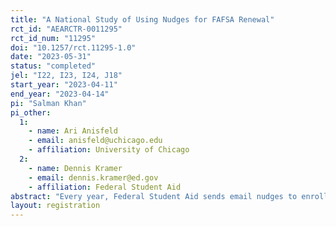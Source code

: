 ```yaml
---
title: "A National Study of Using Nudges for FAFSA Renewal"
rct_id: "AEARCTR-0011295"
rct_id_num: "11295"
doi: "10.1257/rct.11295-1.0"
date: "2023-05-31"
status: "completed"
jel: "I22, I23, I24, J18"
start_year: "2023-04-11"
end_year: "2023-04-14"
pi: "Salman Khan"
pi_other:
  1:
    - name: Ari Anisfeld
    - email: anisfeld@uchicago.edu
    - affiliation: University of Chicago
  2:
    - name: Dennis Kramer
    - email: dennis.kramer@ed.gov
    - affiliation: Federal Student Aid
abstract: "Every year, Federal Student Aid sends email nudges to enrolled college students to renew their financial aid. This study seeks to evaluate the effects of these nudges on FAFSA renewal, financial aid receipt, and subsequent college enrollment."
layout: registration
---
```



